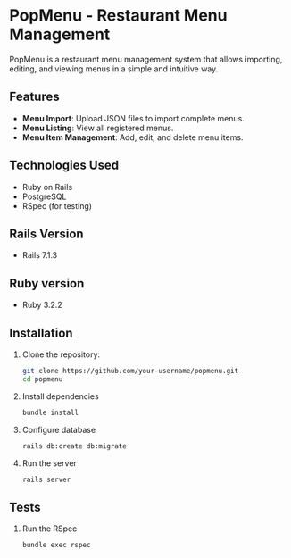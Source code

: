 # PopMenu - Restaurant Menu Management

PopMenu is a restaurant menu management system that allows importing, editing, and viewing menus in a simple and intuitive way.

## Features

- **Menu Import**: Upload JSON files to import complete menus.
- **Menu Listing**: View all registered menus.
- **Menu Item Management**: Add, edit, and delete menu items.

## Technologies Used

- Ruby on Rails
- PostgreSQL
- RSpec (for testing)

## Rails Version

- Rails 7.1.3

## Ruby version

- Ruby 3.2.2

## Installation

1. Clone the repository:
   ```bash
   git clone https://github.com/your-username/popmenu.git
   cd popmenu
2. Install dependencies
   ```bash
   bundle install
3. Configure database
   ```bash
   rails db:create db:migrate
4. Run the server
   ```bash
   rails server

## Tests

1. Run the RSpec
   ```bash
   bundle exec rspec
